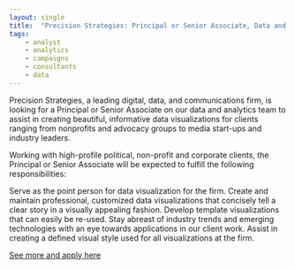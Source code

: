 ```yaml
---
layout: single
title:  "Precision Strategies: Principal or Senior Associate, Data and Analytics – Visualization"
tags: 
    - analyst
    - analytics
    - campaigns
    - consultants
    - data
---
```


Precision Strategies, a leading digital, data, and communications firm, is looking for a Principal or Senior Associate on our data and analytics team to assist in creating beautiful, informative data visualizations for clients ranging from nonprofits and advocacy groups to media start-ups and industry leaders.

Working with high-profile political, non-profit and corporate clients, the Principal or Senior Associate will be expected to fulfill the following responsibilities:

Serve as the point person for data visualization for the firm.
Create and maintain professional, customized data visualizations that concisely tell a clear story in a visually appealing fashion.
Develop template visualizations that can easily be re-used.
Stay abreast of industry trends and emerging technologies with an eye towards applications in our client work.
Assist in creating a defined visual style used for all visualizations at the firm.

[See more and apply here](https://www.precisionstrategies.com/jobs/principal-or-senior-associate-data-and-analytics-visualization/)
